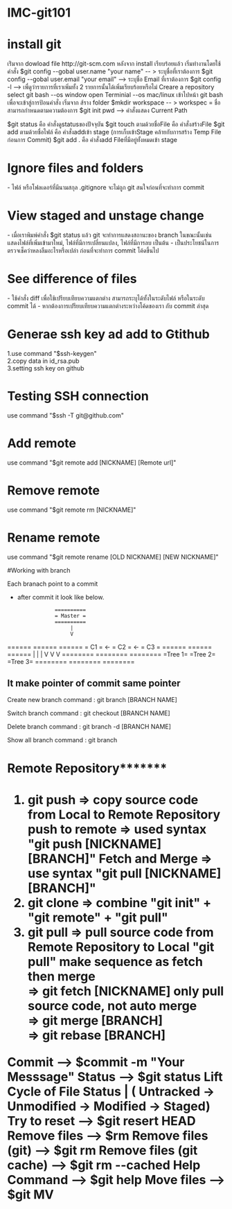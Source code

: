 # IMC-git101
<h1>install git</h1>
เร่ิมจาก dowload   file  http://git-scm.com
หลังจาก install เรียบร้อยแล้ว 
เริ่มทำงานโดยใช้คำสั่ง
$git config --gobal user.name "your name" -- > ระบุชื่อที่เราต้องการ
$git config --gobal user.email "your email" --> ระบุชื่อ Email ที่เราต้องการ
$git config -l --> เพื่ดูว่ารายการที่เราเพิ่มทั้ง 2 รายการนั้นได้เพิ่มเรียบร้อยหรือไม่
Creare a repository
select git bash --os window
open Terminial --os mac/linux
เข้าไปหน้า git bash เพื่อจะเข้าสู่การป้อนคำสั่ง 
เริ่มจาก ส้ราง folder 
$mkdir workspace -- > workspec = ชื่อสามารถกำหนดตามความต้องการ
$git init
pwd  --> คำสั่งแสดง Current Path

﻿$git status คือ คำสั่งดูstatusของปัจจุบัน
$git touch ตามด้วยชื่อFile คือ คำสั่งสร้างFile
$git add ตามด้วยชื่อไฟล์  คือ คำสั่งaddเข้า stage (การเก็บเข้าStage คล้ายกับการสร้าง Temp File ก่อนการ Commit)
$git add . คือ คำสั่งadd Fileที่มีอยู่ทั้งหมดเข้า stage

<h1>Ignore files and folders</h1>
- ไฟล์ หรือโฟลเดอร์ที่มีนามสกุล .gitignore จะไม่ถูก git สนใจก่อนที่จะทำการ commit

<h1>View staged and unstage change</h1>
- เมื่อเราพิมพ์คำสั่ง $git status แล้ว git จะทำการแสดงสถานะของ branch ในขณะนั้นเช่น แสดงไฟล์ที่เพิ่มเข้ามาใหม่, ไฟล์ที่มีการเปลี่ยนแปลง, ไฟล์ที่มีการลบ เป็นต้น
- เป็นประโยชน์ในการตรวจเช็คว่าหลงลืมอะไรหรือเปล่า ก่อนที่จะทำการ commit โค้ดขึ้นไป

<h1>See difference of files</h1>
- ใช้คำสั่ง diff เพื่อใช้เปรียบเทียบความแตกต่าง สามารถระบุได้ทั้งในระดับไฟล์ หรือในระดับ commit ได้
- หากต้องการเปรียบเทียบความแตกต่างระหว่างโค้ดของเรา กับ commit ล่าสุด

<h1>Generae ssh key ad add to Gtithub</h1>
1.use command "$ssh-keygen" <br/>
2.copy data in id_rsa.pub <br/>
3.setting ssh key on github <br/>

<h1>Testing SSH connection</h1>
use command "$ssh -T git@github.com" <br/>

<h1>Add remote</h1>
use command "$git remote add [NICKNAME] [Remote url]" <br/>

<h1>Remove remote</h1>
use command "$git remote rm [NICKNAME]" <br/>

<h1>Rename remote</h1>
use command "$git remote rename [OLD NICKNAME] [NEW NICKNAME]" <br/>

#Working with branch

Each branach point to a commit
- after commit it look like  below.

                  ==========
                  = Master =
                  ========== 
                       |	
                       V
======    ======    ======
= C1 = <- = C2 = <- = C3 =
======    ======    ======
   |         |         |
   V	     V         V
======== ========  ========
=Tree 1= =Tree 2=  =Tree 3=
======== ========  ========

It make pointer of commit same pointer
----------------------------------------

Create new branch
command : git branch [BRANCH NAME]

Switch branch
command : git checkout [BRANCH NAME]

Delete branch
command : git branch -d [BRANCH NAME]

Show all branch
command : git branch

<h1>Remote Repository*******<h1>

1) git push => copy source code from Local to Remote Repository
    push to remote => used syntax "git push [NICKNAME] [BRANCH]"
    Fetch and Merge => use syntax "git pull [NICKNAME] [BRANCH]"<br/>
2) git clone => combine "git init" + "git remote" + "git pull"<br>
3) git pull => pull source code from Remote Repository to Local
    "git pull" make sequence as fetch then merge<br/>
    => git fetch [NICKNAME] only pull source code, not auto merge<br/>
    => git merge [BRANCH]<br/>
	=> git rebase [BRANCH]<br/> 

Commit --> $commit -m "Your Messsage"
Status --> $git status
Lift Cycle of File Status | ( Untracked -> Unmodified -> Modified -> Staged)
Try to reset --> $git resert HEAD <file>
Remove files --> $rm <file>
Remove files (git) --> $git rm <file>
Remove files (git cache) --> $git rm --cached <file>
Help Command --> $git help <COMMAND>
Move files --> $git MV <NAME> <NEW NAME>

